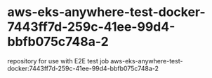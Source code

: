 # aws-eks-anywhere-test-docker-7443ff7d-259c-41ee-99d4-bbfb075c748a-2
repository for use with E2E test job aws-eks-anywhere-test-docker:7443ff7d-259c-41ee-99d4-bbfb075c748a-2
